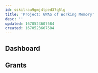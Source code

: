 ```yaml
---
id: sskilrau9gmj4tped37q5lg
title: 'Project: GWAS of Working Memory'
desc: ''
updated: 1670523607684
created: 1670523607684
---
```


## Dashboard

## Grants
